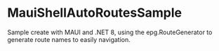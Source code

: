 # MauiShellAutoRoutesSample

Sample create with MAUI and .NET 8, using the epg.RouteGenerator to generate route names to easily navigation.
